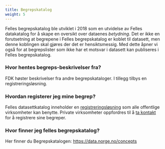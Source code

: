 ```yaml
---
title: Begrepskatalog
weight: 5
---
```


Felles begrepskatalog ble utviklet i 2018 som en utvidelse av Felles datakatalog for å skape en oversikt over dataenes *betydning*. Det er ikke en forutsetning at begrepene i Felles begrepskatalog er koblet til datasett, men denne koblingen skal gjøres der det er hensiktsmessig. Med dette åpner vi også for at begrepslister som ikke har et motsvar i datasett kan publiseres i Felles begrepskatalog.

### Hvor hentes begreps-beskrivelser fra?
FDK høster beskrivelser fra andre begrepskataloger. I tillegg tilbys en registreringsløsning.

### Hvordan registerer jeg mine begrep?
Felles datasettkatalog inneholder en [registreringsløsning](https://fellesdatakatalog.digdir.no/about-registration) som alle offentlige virksomheter kan benytte. Private virksomheter oppfordres til å [ta kontakt](mailto:fellesdatakatalog@digdir.no) for å registrere sine begreper.

### Hvor finner jeg felles begrepskatalog?
Her finner du Begrepskatalogen: https://data.norge.no/concepts
